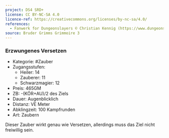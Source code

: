 ```yaml
---
project: DS4 SRD+
license: CC BY-NC-SA 4.0
licence-ref: https://creativecommons.org/licenses/by-nc-sa/4.0/
references: 
  - Fanwerk for Dungeonslayers © Christian Kennig (https://www.dungeonslayers.net/)
source: Bruder Grimms Grimmoire 3
---
```


### Erzwungenes Versetzen

- Kategorie: #Zauber
- Zugangsstufen:
  - Heiler: 14
  - Zauberer: 11
  - Schwarzmagier: 12
- Preis: 465GM
- ZB: -(KÖR+AU)/2 des Ziels
- Dauer: Augenblicklich
- Distanz: VE Meter
- Abklingzeit: 100 Kampfrunden
- Art: Zaubern

Dieser Zauber wirkt genau wie Versetzen, allerdings muss das Ziel nicht freiwillig sein.

